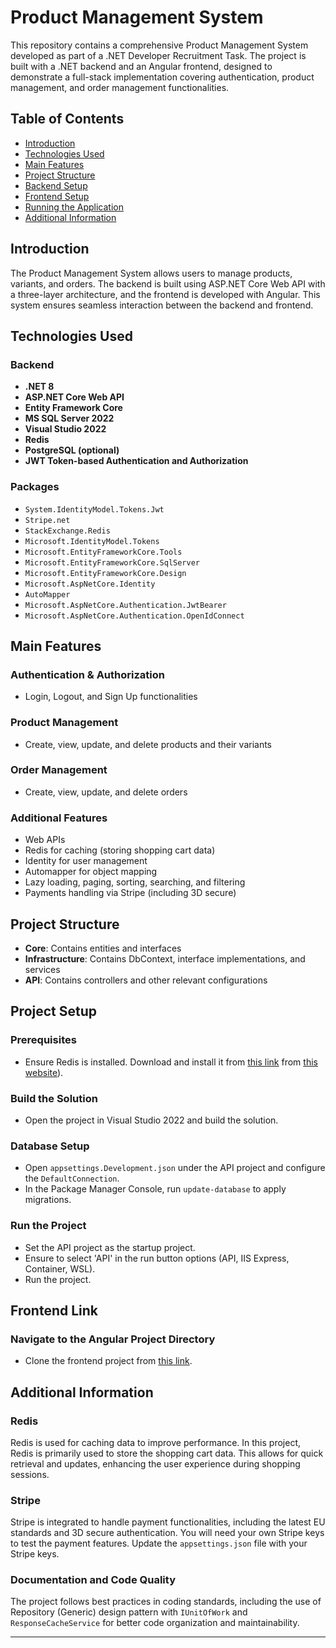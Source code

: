 # Product Management System

This repository contains a comprehensive Product Management System developed as part of a .NET Developer Recruitment Task. The project is built with a .NET backend and an Angular frontend, designed to demonstrate a full-stack implementation covering authentication, product management, and order management functionalities.

## Table of Contents

- [Introduction](#introduction)
- [Technologies Used](#technologies-used)
- [Main Features](#main-features)
- [Project Structure](#project-structure)
- [Backend Setup](#backend-setup)
- [Frontend Setup](#frontend-setup)
- [Running the Application](#running-the-application)
- [Additional Information](#additional-information)

## Introduction

The Product Management System allows users to manage products, variants, and orders. The backend is built using ASP.NET Core Web API with a three-layer architecture, and the frontend is developed with Angular. This system ensures seamless interaction between the backend and frontend.

## Technologies Used

### Backend
- **.NET 8**
- **ASP.NET Core Web API**
- **Entity Framework Core**
- **MS SQL Server 2022**
- **Visual Studio 2022**
- **Redis**
- **PostgreSQL (optional)**
- **JWT Token-based Authentication and Authorization**

### Packages
- `System.IdentityModel.Tokens.Jwt`
- `Stripe.net`
- `StackExchange.Redis`
- `Microsoft.IdentityModel.Tokens`
- `Microsoft.EntityFrameworkCore.Tools`
- `Microsoft.EntityFrameworkCore.SqlServer`
- `Microsoft.EntityFrameworkCore.Design`
- `Microsoft.AspNetCore.Identity`
- `AutoMapper`
- `Microsoft.AspNetCore.Authentication.JwtBearer`
- `Microsoft.AspNetCore.Authentication.OpenIdConnect`

## Main Features

### Authentication & Authorization
- Login, Logout, and Sign Up functionalities

### Product Management
- Create, view, update, and delete products and their variants

### Order Management
- Create, view, update, and delete orders

### Additional Features
- Web APIs
- Redis for caching (storing shopping cart data)
- Identity for user management
- Automapper for object mapping
- Lazy loading, paging, sorting, searching, and filtering
- Payments handling via Stripe (including 3D secure)

## Project Structure

- **Core**: Contains entities and interfaces
- **Infrastructure**: Contains DbContext, interface implementations, and services
- **API**: Contains controllers and other relevant configurations

## Project Setup

### Prerequisites
- Ensure Redis is installed. Download and install it from [this link](https://github.com/tporadowski/redis/releases/download/v5.0.14.1/Redis-x64-5.0.14.1.msi) from [this website](https://github.com/tporadowski/redis/releases/tag/v5.0.14.1)).

### Build the Solution
- Open the project in Visual Studio 2022 and build the solution.

### Database Setup
- Open `appsettings.Development.json` under the API project and configure the `DefaultConnection`.
- In the Package Manager Console, run `update-database` to apply migrations.

### Run the Project
- Set the API project as the startup project.
- Ensure to select 'API' in the run button options (API, IIS Express, Container, WSL).
- Run the project.

## Frontend Link

### Navigate to the Angular Project Directory
- Clone the frontend project from [this link](https://github.com/Mazharul-DotnetDev/ProductOrder_CodersLab_FRONTEND).

## Additional Information

### Redis
Redis is used for caching data to improve performance. In this project, Redis is primarily used to store the shopping cart data. This allows for quick retrieval and updates, enhancing the user experience during shopping sessions.

### Stripe
Stripe is integrated to handle payment functionalities, including the latest EU standards and 3D secure authentication. You will need your own Stripe keys to test the payment features. Update the `appsettings.json` file with your Stripe keys.

### Documentation and Code Quality
The project follows best practices in coding standards, including the use of Repository (Generic) design pattern with `IUnitOfWork` and `ResponseCacheService` for better code organization and maintainability.

---


